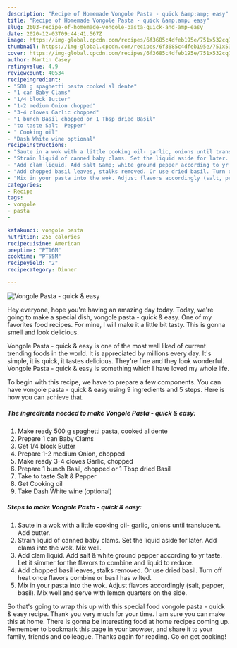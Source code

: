 ```yaml
---
description: "Recipe of Homemade Vongole Pasta - quick &amp;amp; easy"
title: "Recipe of Homemade Vongole Pasta - quick &amp;amp; easy"
slug: 2603-recipe-of-homemade-vongole-pasta-quick-and-amp-easy
date: 2020-12-03T09:44:41.567Z
image: https://img-global.cpcdn.com/recipes/6f3685c4dfeb195e/751x532cq70/vongole-pasta-quick-easy-recipe-main-photo.jpg
thumbnail: https://img-global.cpcdn.com/recipes/6f3685c4dfeb195e/751x532cq70/vongole-pasta-quick-easy-recipe-main-photo.jpg
cover: https://img-global.cpcdn.com/recipes/6f3685c4dfeb195e/751x532cq70/vongole-pasta-quick-easy-recipe-main-photo.jpg
author: Martin Casey
ratingvalue: 4.9
reviewcount: 40534
recipeingredient:
- "500 g spaghetti pasta cooked al dente"
- "1 can Baby Clams"
- "1/4 block Butter"
- "1-2 medium Onion chopped"
- "3-4 cloves Garlic chopped"
- "1 bunch Basil chopped or 1 Tbsp dried Basil"
- "to taste Salt  Pepper"
- " Cooking oil"
- "Dash White wine optional"
recipeinstructions:
- "Saute in a wok with a little cooking oil- garlic, onions until translucent. Add butter."
- "Strain liquid of canned baby clams. Set the liquid aside for later. Add clams into the wok. Mix well."
- "Add clam liquid. Add salt &amp; white ground pepper according to yr taste. Let it simmer for the flavors to combine and liquid to reduce."
- "Add chopped basil leaves, stalks removed. Or use dried basil. Turn off heat once flavors combine or basil has wilted."
- "Mix in your pasta into the wok. Adjust flavors accordingly (salt, pepper, basil). Mix well and serve with lemon quarters on the side."
categories:
- Recipe
tags:
- vongole
- pasta
- 

katakunci: vongole pasta  
nutrition: 256 calories
recipecuisine: American
preptime: "PT16M"
cooktime: "PT55M"
recipeyield: "2"
recipecategory: Dinner

---
```



![Vongole Pasta - quick &amp; easy](https://img-global.cpcdn.com/recipes/6f3685c4dfeb195e/751x532cq70/vongole-pasta-quick-easy-recipe-main-photo.jpg)

Hey everyone, hope you're having an amazing day today. Today, we're going to make a special dish, vongole pasta - quick &amp; easy. One of my favorites food recipes. For mine, I will make it a little bit tasty. This is gonna smell and look delicious.



Vongole Pasta - quick &amp; easy is one of the most well liked of current trending foods in the world. It is appreciated by millions every day. It's simple, it is quick, it tastes delicious. They're fine and they look wonderful. Vongole Pasta - quick &amp; easy is something which I have loved my whole life.


To begin with this recipe, we have to prepare a few components. You can have vongole pasta - quick &amp; easy using 9 ingredients and 5 steps. Here is how you can achieve that.

<!--inarticleads1-->

##### The ingredients needed to make Vongole Pasta - quick &amp; easy:

1. Make ready 500 g spaghetti pasta, cooked al dente
1. Prepare 1 can Baby Clams
1. Get 1/4 block Butter
1. Prepare 1-2 medium Onion, chopped
1. Make ready 3-4 cloves Garlic, chopped
1. Prepare 1 bunch Basil, chopped or 1 Tbsp dried Basil
1. Take to taste Salt &amp; Pepper
1. Get  Cooking oil
1. Take Dash White wine (optional)




<!--inarticleads2-->

##### Steps to make Vongole Pasta - quick &amp; easy:

1. Saute in a wok with a little cooking oil- garlic, onions until translucent. Add butter.
1. Strain liquid of canned baby clams. Set the liquid aside for later. Add clams into the wok. Mix well.
1. Add clam liquid. Add salt &amp; white ground pepper according to yr taste. Let it simmer for the flavors to combine and liquid to reduce.
1. Add chopped basil leaves, stalks removed. Or use dried basil. Turn off heat once flavors combine or basil has wilted.
1. Mix in your pasta into the wok. Adjust flavors accordingly (salt, pepper, basil). Mix well and serve with lemon quarters on the side.




So that's going to wrap this up with this special food vongole pasta - quick &amp; easy recipe. Thank you very much for your time. I am sure you can make this at home. There is gonna be interesting food at home recipes coming up. Remember to bookmark this page in your browser, and share it to your family, friends and colleague. Thanks again for reading. Go on get cooking!
